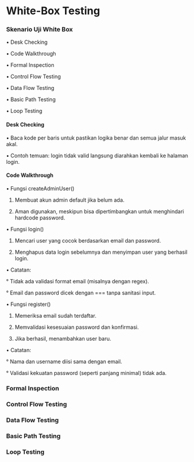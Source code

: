 # White-Box Testing
### Skenario Uji White Box

• Desk Checking

• Code Walkthrough

• Formal Inspection

• Control Flow Testing

• Data Flow Testing

• Basic Path Testing

• Loop Testing

#### Desk Checking

• Baca kode per baris untuk pastikan logika benar dan semua jalur masuk akal.

• Contoh temuan: login tidak valid langsung diarahkan kembali ke halaman login.

#### Code Walkthrough

• Fungsi createAdminUser()

1. Membuat akun admin default jika belum ada.

2. Aman digunakan, meskipun bisa dipertimbangkan untuk menghindari hardcode password.

• Fungsi login()

1. Mencari user yang cocok berdasarkan email dan password.

2. Menghapus data login sebelumnya dan menyimpan user yang berhasil login.

• Catatan:

° Tidak ada validasi format email (misalnya dengan regex).

° Email dan password dicek dengan === tanpa sanitasi input.

• Fungsi register()

1. Memeriksa email sudah terdaftar.

2. Memvalidasi kesesuaian password dan konfirmasi.

3. Jika berhasil, menambahkan user baru.

• Catatan:

° Nama dan username diisi sama dengan email.

° Validasi kekuatan password (seperti panjang minimal) tidak ada.

### Formal Inspection
### Control Flow Testing
### Data Flow Testing
### Basic Path Testing
### Loop Testing

